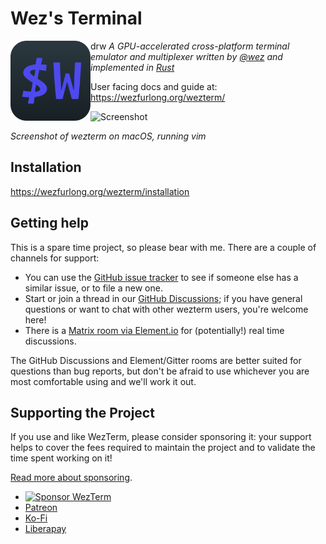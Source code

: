 # Wez's Terminal
drw
<img height="128" alt="WezTerm Icon" src="https://raw.githubusercontent.com/wez/wezterm/main/assets/icon/wezterm-icon.svg" align="left"> *A GPU-accelerated cross-platform terminal emulator and multiplexer written by <a href="https://github.com/wez">@wez</a> and implemented in <a href="https://www.rust-lang.org/">Rust</a>*

User facing docs and guide at: https://wezfurlong.org/wezterm/

![Screenshot](docs/screenshots/two.png)

*Screenshot of wezterm on macOS, running vim*

## Installation

https://wezfurlong.org/wezterm/installation

## Getting help

This is a spare time project, so please bear with me.  There are a couple of channels for support:

* You can use the [GitHub issue tracker](https://github.com/wez/wezterm/issues) to see if someone else has a similar issue, or to file a new one.
* Start or join a thread in our [GitHub Discussions](https://github.com/wez/wezterm/discussions); if you have general
  questions or want to chat with other wezterm users, you're welcome here!
* There is a [Matrix room via Element.io](https://app.element.io/#/room/#wezterm:matrix.org)
  for (potentially!) real time discussions.

The GitHub Discussions and Element/Gitter rooms are better suited for questions
than bug reports, but don't be afraid to use whichever you are most comfortable
using and we'll work it out.

## Supporting the Project

If you use and like WezTerm, please consider sponsoring it: your support helps
to cover the fees required to maintain the project and to validate the time
spent working on it!

[Read more about sponsoring](https://wezfurlong.org/wezterm/sponsor.html).

* [![Sponsor WezTerm](https://img.shields.io/github/sponsors/wez?label=Sponsor%20WezTerm&logo=github&style=for-the-badge)](https://github.com/sponsors/wez)
* [Patreon](https://patreon.com/WezFurlong)
* [Ko-Fi](https://ko-fi.com/wezfurlong)
* [Liberapay](https://liberapay.com/wez)
